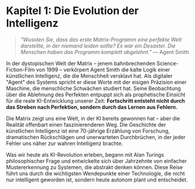 # Kapitel 1: Die Evolution der Intelligenz

> *"Wussten Sie, dass das erste Matrix-Programm eine perfekte Welt darstellte, in der niemand leiden sollte? Es war ein Desaster. Die Menschen haben das Programm komplett abgelehnt."* — Agent Smith

In der dystopischen Welt der Matrix – jenem bahnbrechenden Science-Fiction-Film von 1999 – verkörpert Agent Smith die kalte Logik einer künstlichen Intelligenz, die die Menschheit versklavt hat. Als digitaler "Agent" des Systems spricht er diese Worte mit der eisigen Präzision einer Maschine, die menschliche Schwächen studiert hat. Seine Beobachtung über die Ablehnung des Perfekten entpuppt sich als prophetische Einsicht für die reale KI-Entwicklung unserer Zeit: **Fortschritt entsteht nicht durch das Streben nach Perfektion, sondern durch das Lernen aus Fehlern.**

Die Matrix zeigt uns eine Welt, in der KI bereits gewonnen hat – aber die Realität offenbart einen faszinierenderen Weg. Die Geschichte der künstlichen Intelligenz ist eine 70-jährige Erzählung von Forschung, dramatischen Rückschlägen und unerwarteten Durchbrüchen, in der jeder Fehler uns näher zur wahren Intelligenz brachte.

Was wir heute als KI-Revolution erleben, begann mit Alan Turings philosophischer Frage und entwickelte sich über Jahrzehnte von einfacher Mustererkennung zu Systemen, die abstrakt denken können. Diese Reise führt uns durch die wichtigsten Wendepunkte einer Technologie, die nicht nur intelligent geworden ist, sondern heute autonom plant und entscheidet.